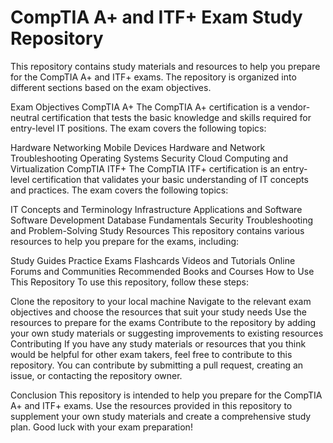 # CompTIA A+ and ITF+ Exam Study Repository
This repository contains study materials and resources to help you prepare for the CompTIA A+ and ITF+ exams. The repository is organized into different sections based on the exam objectives.

Exam Objectives
CompTIA A+
The CompTIA A+ certification is a vendor-neutral certification that tests the basic knowledge and skills required for entry-level IT positions. The exam covers the following topics:

Hardware
Networking
Mobile Devices
Hardware and Network Troubleshooting
Operating Systems
Security
Cloud Computing and Virtualization
CompTIA ITF+
The CompTIA ITF+ certification is an entry-level certification that validates your basic understanding of IT concepts and practices. The exam covers the following topics:

IT Concepts and Terminology
Infrastructure
Applications and Software
Software Development
Database Fundamentals
Security
Troubleshooting and Problem-Solving
Study Resources
This repository contains various resources to help you prepare for the exams, including:

Study Guides
Practice Exams
Flashcards
Videos and Tutorials
Online Forums and Communities
Recommended Books and Courses
How to Use This Repository
To use this repository, follow these steps:

Clone the repository to your local machine
Navigate to the relevant exam objectives and choose the resources that suit your study needs
Use the resources to prepare for the exams
Contribute to the repository by adding your own study materials or suggesting improvements to existing resources
Contributing
If you have any study materials or resources that you think would be helpful for other exam takers, feel free to contribute to this repository. You can contribute by submitting a pull request, creating an issue, or contacting the repository owner.

Conclusion
This repository is intended to help you prepare for the CompTIA A+ and ITF+ exams. Use the resources provided in this repository to supplement your own study materials and create a comprehensive study plan. Good luck with your exam preparation!
